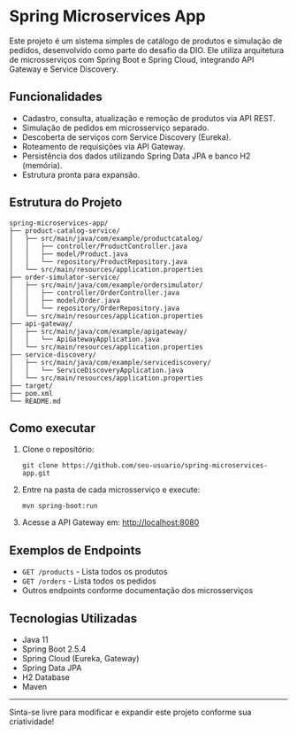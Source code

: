 # Spring Microservices App

Este projeto é um sistema simples de catálogo de produtos e simulação de pedidos, desenvolvido como parte do desafio da DIO. Ele utiliza arquitetura de microsserviços com Spring Boot e Spring Cloud, integrando API Gateway e Service Discovery.

## Funcionalidades

- Cadastro, consulta, atualização e remoção de produtos via API REST.
- Simulação de pedidos em microsserviço separado.
- Descoberta de serviços com Service Discovery (Eureka).
- Roteamento de requisições via API Gateway.
- Persistência dos dados utilizando Spring Data JPA e banco H2 (memória).
- Estrutura pronta para expansão.

## Estrutura do Projeto

```
spring-microservices-app/
├── product-catalog-service/
│   ├── src/main/java/com/example/productcatalog/
│   │   ├── controller/ProductController.java
│   │   ├── model/Product.java
│   │   └── repository/ProductRepository.java
│   └── src/main/resources/application.properties
├── order-simulator-service/
│   ├── src/main/java/com/example/ordersimulator/
│   │   ├── controller/OrderController.java
│   │   ├── model/Order.java
│   │   └── repository/OrderRepository.java
│   └── src/main/resources/application.properties
├── api-gateway/
│   ├── src/main/java/com/example/apigateway/
│   │   └── ApiGatewayApplication.java
│   └── src/main/resources/application.properties
├── service-discovery/
│   ├── src/main/java/com/example/servicediscovery/
│   │   └── ServiceDiscoveryApplication.java
│   └── src/main/resources/application.properties
├── target/
├── pom.xml
└── README.md
```

## Como executar

1. Clone o repositório:
   ```shell
   git clone https://github.com/seu-usuario/spring-microservices-app.git
   ```
2. Entre na pasta de cada microsserviço e execute:
   ```shell
   mvn spring-boot:run
   ```
3. Acesse a API Gateway em: [http://localhost:8080](http://localhost:8080)

## Exemplos de Endpoints

- `GET /products` - Lista todos os produtos
- `GET /orders` - Lista todos os pedidos
- Outros endpoints conforme documentação dos microsserviços

## Tecnologias Utilizadas

- Java 11
- Spring Boot 2.5.4
- Spring Cloud (Eureka, Gateway)
- Spring Data JPA
- H2 Database
- Maven

---

Sinta-se livre para modificar e expandir este projeto conforme sua criatividade!
